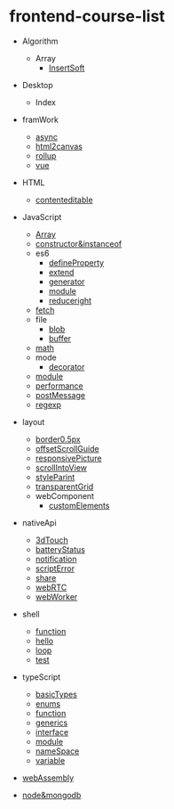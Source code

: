 
<h1>frontend-course-list</h1>

- Algorithm
  - Array
    - [InsertSoft](https://l1yuu.github.io/course/algorithm/array/insert-soft/) 
- Desktop
  - Index
- framWork
  - [async](https://l1yuu.github.io/course/framWork/async/)
  - [html2canvas](https://l1yuu.github.io/course/framWork/html2canvas/)
  - [rollup](https://l1yuu.github.io/course/framWork/rollup/)
  - [vue](https://l1yuu.github.io/course/framWork/vue/)
- HTML
  - [contenteditable](https://l1yuu.github.io/course/html/contenteditable/)
- JavaScript
  - [Array](https://l1yuu.github.io/course/javascript/array/)
  - [constructor&instanceof](https://l1yuu.github.io/course/javascript/constructor-and-instanceof/)
  - es6
    - [defineProperty](https://l1yuu.github.io/course/javascript/es6/defineProperty)
    - [extend](https://l1yuu.github.io/course/javascript/es6/extend)
    - [generator](https://l1yuu.github.io/course/javascript/es6/generator)
    - [module](https://l1yuu.github.io/course/javascript/es6/module)
    - [reduceright](https://l1yuu.github.io/course/javascript/es6/reduceright)
  - [fetch](https://l1yuu.github.io/course/javascript/fetch)
  - file
    - [blob](https://l1yuu.github.io/course/javascript/file/blob)
    - [buffer](https://l1yuu.github.io/course/javascript/file/buffer)
  - [math](https://l1yuu.github.io/course/javascript/math)
  - mode
    - [decorator](https://l1yuu.github.io/course/javascript/mode/decorator)
  - [module](https://l1yuu.github.io/course/javascript/module)
  - [performance](https://l1yuu.github.io/course/javascript/performance)
  - [postMessage](https://l1yuu.github.io/course/javascript/postMessage)
  - [regexp](https://l1yuu.github.io/course/javascript/regexp)

- layout
  - [border0.5px](https://l1yuu.github.io/course/layout/border0.5)
  - [offsetScrollGuide](https://l1yuu.github.io/course/layout/offset-scroll-guide)
  - [responsivePicture](https://l1yuu.github.io/course/layout/responsive-picture)
  - [scrollIntoView](https://l1yuu.github.io/course/layout/scroll-into-view)
  - [styleParint](https://l1yuu.github.io/course/layout/style-parint)
  - [transparentGrid](https://l1yuu.github.io/course/layout/transparent-grid)
  - webComponent
    - [customElements](https://l1yuu.github.io/course/layout/web-component/custom-elements)
- nativeApi
  - [3dTouch](https://l1yuu.github.io/course/native-api/3d-touch)
  - [batteryStatus](https://l1yuu.github.io/course/native-api/battery-status)
  - [notification](https://l1yuu.github.io/course/native-api/notification)
  - [scriptError](https://l1yuu.github.io/course/native-api/script-error)
  - [share](https://l1yuu.github.io/course/native-api/share)
  - [webRTC](https://l1yuu.github.io/course/native-api/web-rtc)
  - [webWorker](https://l1yuu.github.io/course/native-api/web-worker)
- shell
  - [function](https://l1yuu.github.io/course/shell/function)
  - [hello](https://l1yuu.github.io/course/shell/hello)
  - [loop](https://l1yuu.github.io/course/shell/loop)
  - [test](https://l1yuu.github.io/course/shell/test)
- typeScript
  - [basicTypes](https://l1yuu.github.io/course/typescript/basic-types)
  - [enums](https://l1yuu.github.io/course/typescript/enums)
  - [function](https://l1yuu.github.io/course/typescript/function)
  - [generics](https://l1yuu.github.io/course/typescript/generics)
  - [interface](https://l1yuu.github.io/course/typescript/interface)
  - [module](https://l1yuu.github.io/course/typescript/module)
  - [nameSpace](https://l1yuu.github.io/course/typescript/namespace)
  - [variable](https://l1yuu.github.io/course/typescript/variable)
- [webAssembly](https://l1yuu.github.io/course/typescript/webAssembly)
- [node&mongodb](https://l1yuu.github.io/course/typescript/node-mongodb-demo)

